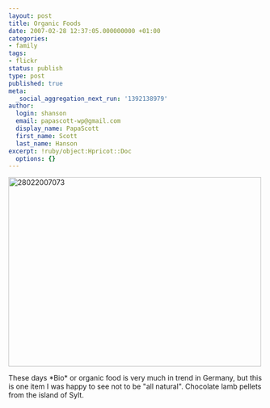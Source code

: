 ```yaml
---
layout: post
title: Organic Foods
date: 2007-02-28 12:37:05.000000000 +01:00
categories:
- family
tags:
- flickr
status: publish
type: post
published: true
meta:
  _social_aggregation_next_run: '1392138979'
author:
  login: shanson
  email: papascott-wp@gmail.com
  display_name: PapaScott
  first_name: Scott
  last_name: Hanson
excerpt: !ruby/object:Hpricot::Doc
  options: {}
---
```

<p><a href="http://www.flickr.com/photos/papascott/405607265/" title="Photo Sharing"><img src="http://farm1.static.flickr.com/178/405607265_ca466deb83.jpg" width="500" height="375" alt="28022007073" /></a></p>
<p>These days *Bio* or organic food is very much in trend in Germany, but this is one item I was happy to see not to be "all natural". Chocolate lamb pellets from the island of Sylt.</p>
